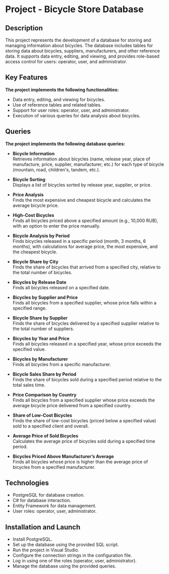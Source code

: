 
# Project - Bicycle Store Database

## Description
This project represents the development of a database for storing and managing information about bicycles. The database includes tables for storing data about bicycles, suppliers, manufacturers, and other reference data. It supports data entry, editing, and viewing, and provides role-based access control for users: operator, user, and administrator.

## Key Features
**The project implements the following functionalities:**
- Data entry, editing, and viewing for bicycles.
- Use of reference tables and related tables.
- Support for user roles: operator, user, and administrator.
- Execution of various queries for data analysis about bicycles.

## Queries
**The project implements the following database queries:**
- **Bicycle Information**  
  Retrieves information about bicycles (name, release year, place of manufacture, price, supplier, manufacturer, etc.) for each type of bicycle (mountain, road, children's, tandem, etc.).

- **Bicycle Sorting**  
  Displays a list of bicycles sorted by release year, supplier, or price.

- **Price Analysis**  
  Finds the most expensive and cheapest bicycle and calculates the average bicycle price.

- **High-Cost Bicycles**  
  Finds all bicycles priced above a specified amount (e.g., 10,000 RUB), with an option to enter the price manually.

- **Bicycle Analysis by Period**  
  Finds bicycles released in a specific period (month, 3 months, 6 months), with calculations for average price, the most expensive, and the cheapest bicycle.

- **Bicycle Share by City**  
  Finds the share of bicycles that arrived from a specified city, relative to the total number of bicycles.

- **Bicycles by Release Date**  
  Finds all bicycles released on a specified date.

- **Bicycles by Supplier and Price**  
  Finds all bicycles from a specified supplier, whose price falls within a specified range.

- **Bicycle Share by Supplier**  
  Finds the share of bicycles delivered by a specified supplier relative to the total number of suppliers.

- **Bicycles by Year and Price**  
  Finds all bicycles released in a specified year, whose price exceeds the specified value.

- **Bicycles by Manufacturer**  
  Finds all bicycles from a specific manufacturer.

- **Bicycle Sales Share by Period**  
  Finds the share of bicycles sold during a specified period relative to the total sales time.

- **Price Comparison by Country**  
  Finds all bicycles from a specified supplier whose price exceeds the average bicycle price delivered from a specified country.

- **Share of Low-Cost Bicycles**  
  Finds the share of low-cost bicycles (priced below a specified value) sold to a specified client and overall.

- **Average Price of Sold Bicycles**  
  Calculates the average price of bicycles sold during a specified time period.

- **Bicycles Priced Above Manufacturer’s Average**  
  Finds all bicycles whose price is higher than the average price of bicycles from a specified manufacturer.

## Technologies
- PostgreSQL for database creation.
- C# for database interaction.
- Entity Framework for data management.
- User roles: operator, user, administrator.

## Installation and Launch
- Install PostgreSQL.
- Set up the database using the provided SQL script.
- Run the project in Visual Studio.
- Configure the connection strings in the configuration file.
- Log in using one of the roles (operator, user, administrator).
- Manage the database using the provided queries.

